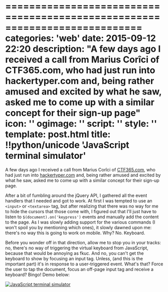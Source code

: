 ===========================================================================
categories: 'web'
date: 2015-09-12 22:20
description: "A few days ago I received a call from Marius Corîci of CTF365.com, who had just run into hackertyper.com and, being rather amused and excited by what he saw, asked me to come up with a similar concept for their sign-up page"
icon: ''
ogimage: ''
script: ''
style: ''
template: post.html
title: !!python/unicode 'JavaScript terminal simulator'
===========================================================================

A few days ago I received a call from Marius Corîci of [CTF365.com](https://ctf365.com/), who had just run into [hackertyper.com](http://www.hackertyper.com/) and, being rather amused and excited by what he saw, asked me to come up with a similar concept for their sign-up page.

After a bit of fumbling around the jQuery API, I gathered all the event handlers that I needed and got to work. At first I was tempted to use an `<input>` or `<textarea>` tag, but after realizing that there was no way for me to hide the cursors that those come with, I figured out that I'll just have to listen to `$(document).on('keypress')` events and manually add the content to the page. As I was slowly adding support for the various commands (I won't spoil you by mentioning which ones), it slowly dawned upon me: there's no way this is going to work on mobile. Why? No. Keyboard.

Before you wonder off in that direction, allow me to stop you in your tracks: no, there's no way of triggering the virtual keyboard from JavaScript, because that would be annoying as fkuc. And no, you can't get the keyboard to show by focusing an input tag. Unless, (and this is the important part) it's in response to a user-triggered event. What's that? Force the user to tap the document, focus an off-page input tag and receive a keyboard? Bingo! Demo below:

<a href="demo.html"><img class="img-full" src="terminal-signup.png" alt="JavaScript terminal simulator"></a>
